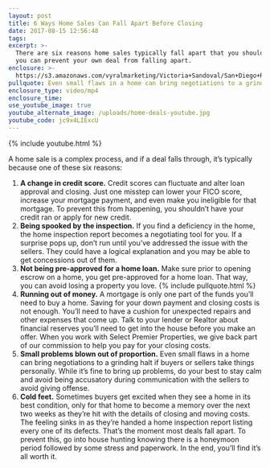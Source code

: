 ```yaml
---
layout: post
title: 6 Ways Home Sales Can Fall Apart Before Closing
date: 2017-08-15 12:56:48
tags:
excerpt: >-
  There are six reasons home sales typically fall apart that you should know so
  you can prevent your own deal from falling apart.
enclosure: >-
  https://s3.amazonaws.com/vyralmarketing/Victoria+Sandoval/San+Diego+Realtor-+6+Ways+Home+Sales+Can+Fall+Apart+Before+Closing.mp4
pullquote: Even small flaws in a home can bring negotiations to a grinding halt.
enclosure_type: video/mp4
enclosure_time:
use_youtube_image: true
youtube_alternate_image: /uploads/home-deals-youtube.jpg
youtube_code: jc9x4LIExcU
---
```



{% include youtube.html %}

A home sale is a complex process, and if a deal falls through, it’s typically because one of these six reasons:

1. **A change in credit score.** Credit scores can fluctuate and alter loan approval and closing. Just one misstep can lower your FICO score, increase your mortgage payment, and even make you ineligible for that mortgage. To prevent this from happening, you shouldn’t have your credit ran or apply for new credit.
2. **Being spooked by the inspection.** If you find a deficiency in the home, the home inspection report becomes a negotiating tool for you. If a surprise pops up, don’t run until you’ve addressed the issue with the sellers. They could have a logical explanation and you may be able to get concessions out of them.
3. **Not being pre-approved for a home loan.** Make sure prior to opening escrow on a home, you get pre-approved for a home loan. That way, you can avoid losing a property you love. {% include pullquote.html %}
4. **Running out of money.** A mortgage is only one part of the funds you’ll need to buy a home. Saving for your down payment and closing costs is not enough. You’ll need to have a cushion for unexpected repairs and other expenses that come up. Talk to your lender or Realtor about financial reserves you’ll need to get into the house before you make an offer. When you work with Select Premier Properties, we give back part of our commission to help you pay for your closing costs.
5. **Small problems blown out of proportion.** Even small flaws in a home can bring negotiations to a grinding halt if buyers or sellers take things personally. While it’s fine to bring up problems, do your best to stay calm and avoid being accusatory during communication with the sellers to avoid giving offense.
6. **Cold feet.** Sometimes buyers get excited when they see a home in its best condition, only for that home to become a memory over the next two weeks as they’re hit with the details of closing and moving costs. The feeling sinks in as they’re handed a home inspection report listing every one of its defects. That’s the moment most deals fall apart. To prevent this, go into house hunting knowing there is a honeymoon period followed by some stress and paperwork. In the end, you’ll find it’s all worth it.